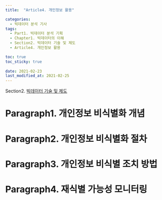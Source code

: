 ```yaml
---
title:  "Article4. 개인정보 활용"

categories:
  - 빅데이터 분석 기사
tags:
  - Part1. 빅데이터 분석 기획
  - Chapter1. 빅데이터의 이해
  - Section2. 빅데이터 기술 및 제도
  - Article4. 개인정보 활용

toc: true
toc_sticky: true
 
date: 2021-02-23
last_modified_at: 2021-02-25
---
```


Section2. [빅데이터 기술 및 제도]()

# Paragraph1. 개인정보 비식별화 개념

# Paragraph2. 개인정보 비식별화 절차

# Paragraph3. 개인정보 비식별 조치 방법

# Paragraph4. 재식별 가능성 모니터링

